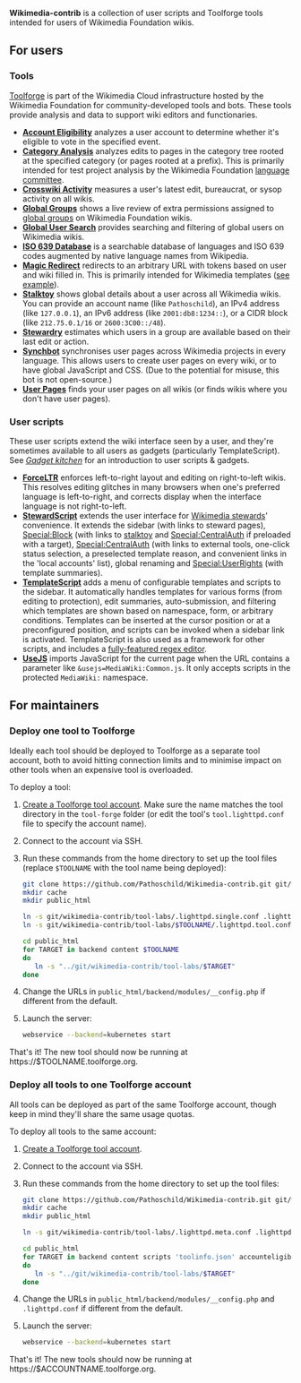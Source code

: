 **Wikimedia-contrib** is a collection of user scripts and Toolforge tools intended for users of Wikimedia Foundation wikis.

## For users
### Tools

[Toolforge](https://toolforge.org/) is part of the Wikimedia Cloud infrastructure hosted by the Wikimedia Foundation for community-developed tools and bots. These tools provide analysis and data to support wiki editors and functionaries.

* **[Account Eligibility](https://meta.toolforge.org/accounteligibility/)** analyzes a user account to determine whether it's eligible to vote in the specified event.
* **[Category Analysis](https://meta.toolforge.org/catanalysis/)** analyzes edits to pages in the category tree rooted at the specified category (or pages rooted at a prefix). This is primarily intended for test project analysis by the Wikimedia Foundation [language committee](https://meta.wikimedia.org/wiki/Language_committee).
* **[Crosswiki Activity](https://meta.toolforge.org/crossactivity/)** measures a user's latest edit, bureaucrat, or sysop activity on all wikis.
* **[Global Groups](https://meta.toolforge.org/globalgroups/)** shows a live review of extra permissions assigned to [global groups](https://meta.wikimedia.org/wiki/Steward_handbook#Globally_and_wiki_sets) on Wikimedia Foundation wikis.
* **[Global User Search](https://meta.toolforge.org/gusersearch/)** provides searching and filtering of global users on Wikimedia wikis.
* **[ISO 639 Database](https://meta.toolforge.org/iso639db/)** is a searchable database of languages and ISO 639 codes augmented by native language names from Wikipedia.
* **[Magic Redirect](https://meta.toolforge.org/magicredirect/)** redirects to an arbitrary URL with tokens based on user and wiki filled in. This is primarily intended for Wikimedia templates ([see example](https://tmeta.toolforge.org/magicredirect/?url=//{wiki.domain}/wiki/Special:UserRights/{user.name}@{wiki.name}&wiki=metawiki&user=Pathoschild)).
* **[Stalktoy](https://meta.toolforge.org/stalktoy/)** shows global details about a user across all Wikimedia wikis. You can provide an account name (like `Pathoschild`), an IPv4 address (like `127.0.0.1`), an IPv6 address (like `2001:db8:1234::`), or a CIDR block (like `212.75.0.1/16` or `2600:3C00::/48`).
* **[Stewardry](https://meta.toolforge.org/stewardry/)** estimates which users in a group are available based on their last edit or action.
* **[Synchbot](https://meta.wikimedia.org/wiki/Synchbot)** synchronises user pages across Wikimedia projects in every language. This allows users to create user pages on every wiki, or to have global JavaScript and CSS. (Due to the potential for misuse, this bot is not open-source.)
* **[User Pages](https://meta.toolforge.org/userpages/)** finds your user pages on all wikis (or finds wikis where you don't have user pages).

### User scripts

These user scripts extend the wiki interface seen by a user, and they're sometimes available to all users as gadgets (particularly TemplateScript). See _[Gadget kitchen](https://www.mediawiki.org/wiki/Gadget_kitchen)_ for an introduction to user scripts & gadgets.

* **[ForceLTR](https://meta.wikimedia.org/wiki/Force_ltr)** enforces left-to-right layout and editing on right-to-left wikis. This resolves editing glitches in many browsers when one's preferred language is left-to-right, and corrects display when the interface language is not right-to-left.
* **[StewardScript](https://meta.wikimedia.org/wiki/StewardScript)** extends the user interface for [Wikimedia stewards](https://meta.wikimedia.org/wiki/Stewards)' convenience. It extends the sidebar (with links to steward pages), [Special:Block](https://meta.wikimedia.org/wiki/Special:Block) (with links to [stalktoy](https://toolserver.org/~pathoschild/stalktoy/) and [Special:CentralAuth](https://meta.wikimedia.org/wiki/Special:CentralAuth) if preloaded with a target), [Special:CentralAuth](https://meta.wikimedia.org/wiki/Special:CentralAuth) (with links to external tools, one-click status selection, a preselected template reason, and convenient links in the 'local accounts' list), global renaming and [Special:UserRights](https://meta.wikimedia.org/wiki/Special:UserRights) (with template summaries).
* **[TemplateScript](https://meta.wikimedia.org/wiki/TemplateScript)** adds a menu of configurable templates and scripts to the sidebar. It automatically handles templates for various forms (from editing to protection), edit summaries, auto-submission, and filtering which templates are shown based on namespace, form, or arbitrary conditions. Templates can be inserted at the cursor position or at a preconfigured position, and scripts can be invoked when a sidebar link is activated. TemplateScript is also used as a framework for other scripts, and includes a [fully-featured regex editor](https://meta.wikimedia.org/wiki/User:Pathoschild/Scripts/TemplateScript#Regex_editor).
* **[UseJS](https://meta.wikimedia.org/wiki/UseJS)** imports JavaScript for the current page when the URL contains a parameter like `&usejs=MediaWiki:Common.js`. It only accepts scripts in the protected `MediaWiki:` namespace.

## For maintainers
### Deploy one tool to Toolforge
Ideally each tool should be deployed to Toolforge as a separate tool account, both to avoid hitting connection limits and to minimise impact on other tools when an expensive tool is overloaded.

To deploy a tool:

1. [Create a Toolforge tool account](https://wikitech.wikimedia.org/wiki/Portal:Toolforge/Tool_Accounts). Make sure the name matches the tool directory in the `tool-forge` folder (or edit the tool's `tool.lighttpd.conf` file to specify the account name).
2. Connect to the account via SSH.
3. Run these commands from the home directory to set up the tool files (replace `$TOOLNAME` with the tool name being deployed):

   ```sh
   git clone https://github.com/Pathoschild/Wikimedia-contrib.git git/wikimedia-contrib
   mkdir cache
   mkdir public_html

   ln -s git/wikimedia-contrib/tool-labs/.lighttpd.single.conf .lighttpd.conf
   ln -s git/wikimedia-contrib/tool-labs/$TOOLNAME/.lighttpd.tool.conf

   cd public_html
   for TARGET in backend content $TOOLNAME
   do
      ln -s "../git/wikimedia-contrib/tool-labs/$TARGET"
   done
   ```

4. Change the URLs in `public_html/backend/modules/__config.php` if different from the default.
5. Launch the server:
   ```sh
   webservice --backend=kubernetes start
   ```

That's it! The new tool should now be running at https://$TOOLNAME.toolforge.org.

### Deploy all tools to one Toolforge account
All tools can be deployed as part of the same Toolforge account, though keep in mind they'll share
the same usage quotas.

To deploy all tools to the same account:

1. [Create a Toolforge tool account](https://wikitech.wikimedia.org/wiki/Portal:Toolforge/Tool_Accounts).
2. Connect to the account via SSH.
3. Run these commands from the home directory to set up the tool files:

   ```sh
   git clone https://github.com/Pathoschild/Wikimedia-contrib.git git/wikimedia-contrib
   mkdir cache
   mkdir public_html

   ln -s git/wikimedia-contrib/tool-labs/.lighttpd.meta.conf .lighttpd.conf

   cd public_html
   for TARGET in backend content scripts 'toolinfo.json' accounteligibility catanalysis globalgroups gusersearch iso639db magicredirect pgkbot regextoy stalktoy stewardry userpages
   do
      ln -s "../git/wikimedia-contrib/tool-labs/$TARGET"
   done
   ```

4. Change the URLs in `public_html/backend/modules/__config.php` and `.lighttpd.conf` if different
   from the default.
5. Launch the server:
   ```sh
   webservice --backend=kubernetes start
   ```

That's it! The new tools should now be running at https://$ACCOUNTNAME.toolforge.org.
